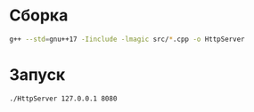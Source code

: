 # Сборка
```bash
g++ --std=gnu++17 -Iinclude -lmagic src/*.cpp -o HttpServer
```

# Запуск
```bash
./HttpServer 127.0.0.1 8080
```
